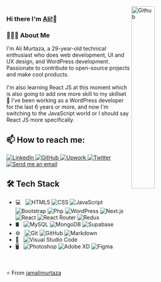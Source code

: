 <!--
**iamalimurtaza/iamalimurtaza** is a ✨ _special_ ✨ repository because its `README.md` (this file) appears on your GitHub profile.

Here are some ideas to get you started:

- 🔭 I’m currently working on ...
- 🌱 I’m currently learning ...
- 👯 I’m looking to collaborate on ...
- 🤔 I’m looking for help with ...
- 💬 Ask me about ...
- 📫 How to reach me: ...
- 😄 Pronouns: ...
- ⚡ Fun fact: ...
-->

<img width="35%" align="right" alt="Github" src="https://user-images.githubusercontent.com/48678280/88862734-4903af80-d201-11ea-968b-9c939d88a37c.gif" />

### Hi there I'm [Ali!](https://www.upwork.com/freelancers/~012ab6fd670f164d79)👋 </hr>

<h3>👨🏻‍💻 About Me </h3>
I'm Ali Murtaza, a 29-year-old technical enthusiast who does web development, UI and UX design, and WordPress development. Passionate to contribute to open-source projects and make cool products.<br /><br />
I'm also learning React JS at this moment which is also going to add one more skill to my skillset 🚀 I've been working as a WordPress developer for the last 6 years or more, and now I'm switching to the JavaScript world or I should say React JS more specifically.

## 📫 How to reach me:
<a href="https://www.linkedin.com/in/ali-murtaza-5944a915b">
  <img src="https://img.shields.io/badge/-Follow%20me%20on%20LinkedIn-333333?style=flat&logo=linkedin" alt="LinkedIn" />
</a>
<a href="https://github.com/iamalimurtaza">
  <img src="https://img.shields.io/badge/-Give%20me%20a%20star%20on%20GitHub-333333?style=flat&logo=github" alt="GitHub" />
</a>
<a href="https://www.upwork.com/freelancers/~012ab6fd670f164d79">
  <img src="https://img.shields.io/badge/-Hire%20me%20on%20UpWork-333333?style=flat&logo=upwork" alt="Upwork" />
</a>
<a href="https://twitter.com/iamalimurtazaa">
  <img src="https://img.shields.io/badge/-Follow%20me%20on%20Twitter-333333?style=flat&logo=twitter" alt="Twitter" />
</a>
<a href="mailto:ali@badoatech.com">
  <img src="https://img.shields.io/badge/-✉️%20Send%20me%20an%20email-333333" alt="Send me an email" />
</a>

## 🛠 Tech Stack

- 💻 &nbsp;
  ![HTML5](https://img.shields.io/badge/-HTML5-333333?style=flat&logo=HTML5)
  ![CSS](https://img.shields.io/badge/-CSS-333333?style=flat&logo=CSS3&logoColor=1572B6)
  ![JavaScript](https://img.shields.io/badge/-JavaScript-333333?style=flat&logo=javascript)
  ![Bootstrap](https://img.shields.io/badge/-Bootstrap-333333?style=flat&logo=bootstrap&logoColor=563D7C)
  ![Php](https://img.shields.io/badge/-Php-333333?style=flat&logo=php)
  ![WordPress](https://img.shields.io/badge/-WordPress-333333?style=flat&logo=wordpress)
  ![Next.js](https://img.shields.io/badge/-NextJs-333333?style=flat&logo=nextdotjs)
  ![React](https://img.shields.io/badge/-ReactJs-333333?style=flat&logo=react)
  ![React Router](https://img.shields.io/badge/-React%20Router-333333?style=flat&logo=react-router)
  ![Redux](https://img.shields.io/badge/-Redux-333333?style=flat&logo=redux)
- 🛢 &nbsp;
  ![MySQL](https://img.shields.io/badge/-MySQL-333333?style=flat&logo=mysql)
  ![MongoDB](https://img.shields.io/badge/-MongoDB-333333?style=flat&logo=mongodb)
  ![Supabase](https://img.shields.io/badge/-Supabase-333333?style=flat&logo=supabase)
- ⚙️ &nbsp;
  ![Git](https://img.shields.io/badge/-Git-333333?style=flat&logo=git)
  ![GitHub](https://img.shields.io/badge/-GitHub-333333?style=flat&logo=github)
  ![Markdown](https://img.shields.io/badge/-Markdown-333333?style=flat&logo=markdown)
- 🔧 &nbsp;
  ![Visual Studio Code](https://img.shields.io/badge/-Visual%20Studio%20Code-333333?style=flat&logo=visual-studio-code&logoColor=007ACC)
- 🖥 &nbsp;
  ![Photoshop](https://img.shields.io/badge/-Photoshop-333333?style=flat&logo=adobe-photoshop)
  ![Adobe XD](https://img.shields.io/badge/-XD-333333?style=flat&logo=adobe-xd)
  ![Figma](https://img.shields.io/badge/-Figma-333333?style=flat&logo=figma)

<br/>

⭐️ From [iamalimurtaza](https://github.com/iamalimurtaza)
